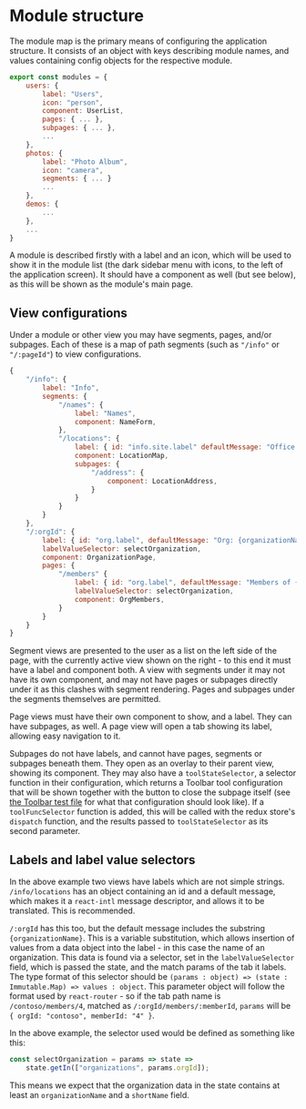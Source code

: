 # Module structure

The module map is the primary means of configuring the application structure. It consists of an object with keys describing module names, and values containing config objects for the respective module.

```js
export const modules = {
	users: {
		label: "Users",
		icon: "person",
		component: UserList,
		pages: { ... },
		subpages: { ... },
		...
	},
	photos: {
		label: "Photo Album",
		icon: "camera",
		segments: { ... }
		...
	},
	demos: {
		...
	},
	...
}
```

A module is described firstly with a label and an icon, which will be used to show it in the module list (the dark sidebar menu with icons, to the left of the application screen). It should have a component as well (but see below), as this will be shown as the module's main page.

## View configurations

Under a module or other view you may have segments, pages, and/or subpages. Each of these is a map of path segments (such as `"/info"` or `"/:pageId"`) to view configurations.

```js
{
	"/info": {
		label: "Info",
		segments: {
			"/names": {
				label: "Names",
				component: NameForm,
			},
			"/locations": {
				label: { id: "info.site.label" defaultMessage: "Office locations" },
				component: LocationMap,
				subpages: {
					"/address": {
						component: LocationAddress,
					}
				}
			}
		}
	},
	"/:orgId": {
		label: { id: "org.label", defaultMessage: "Org: {organizationName}" },
		labelValueSelector: selectOrganization,
		component: OrganizationPage,
		pages: {
			"/members" {
				label: { id: "org.label", defaultMessage: "Members of {shortName}" },
				labelValueSelector: selectOrganization,
				component: OrgMembers,
			}
		}
	}
}
```

Segment views are presented to the user as a list on the left side of the page, with the currently active view shown on the right - to this end it must have a label and component both. A view with segments under it may not have its own component, and may not have pages or subpages directly under it as this clashes with segment rendering. Pages and subpages under the segments themselves are permitted.

Page views must have their own component to show, and a label. They can have subpages, as well. A page view will open a tab showing its label, allowing easy navigation to it.

Subpages do not have labels, and cannot have pages, segments or subpages beneath them. They open as an overlay to their parent view, showing its component. They may also have a `toolStateSelector`, a selector function in their configuration, which returns a Toolbar tool configuration that will be shown together with the button to close the subpage itself (see [the Toolbar test file](../src/components/Toolbar.test.js) for what that configuration should look like). If a `toolFuncSelector` function is added, this will be called with the redux store's `dispatch` function, and the results passed to `toolStateSelector` as its second parameter.

## Labels and label value selectors

In the above example two views have labels which are not simple strings. `/info/locations` has an object containing an id and a default message, which makes it a `react-intl` message descriptor, and allows it to be translated. This is recommended.

`/:orgId` has this too, but the default message includes the substring `{organizationName}`. This is a variable substitution, which allows insertion of values from a data object into the label - in this case the name of an organization. This data is found via a selector, set in the `labelValueSelector` field, which is passed the state, and the match params of the tab it labels. The type format of this selector should be `(params : object) => (state : Immutable.Map) => values : object`. This parameter object will follow the format used by `react-router` - so if the tab path name is `/contoso/members/4`, matched as `/:orgId/members/:memberId`, `params` will be `{ orgId: "contoso", memberId: "4" }`.

In the above example, the selector used would be defined as something like this:

```js
const selectOrganization = params => state =>
	state.getIn(["organizations", params.orgId]);
```

This means we expect that the organization data in the state contains at least an `organizationName` and a `shortName` field.
